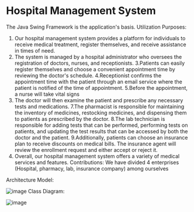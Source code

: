 #  Hospital Management System

The Java Swing Framework is the application's basis. Utilization Purposes:
1. Our hospital management system provides a platform for individuals to receive medical treatment, register themselves, and receive assistance in times of need.
2. The system is managed by a hospital administrator who oversees the registration of doctors, nurses, and receptionists. 
3.Patients can easily register themselves and choose a convenient appointment time by reviewing the doctor's schedule. 
4.Receptionist confirms the appointment time with the patient through an email service where the patient is notified of the time of appointment.
5.Before the appointment, a nurse will take vital signs
6. The doctor will then examine the patient and prescribe any necessary tests and medications. 
7.The pharmacist is responsible for maintaining the inventory of medicines, restocking medicines, and dispensing them to patients as prescribed by the doctor. 
8.The lab technician is responsible for adding tests that can be performed, performing tests on patients, and updating the test results that can be accessed by both the doctor and the patient. 9.Additionally, patients can choose an insurance plan to receive discounts on medical bills. The insurance agent will review the enrollment request and either accept or reject it.
10. Overall, our hospital management system offers a variety of medical services and features.
Contributions:
We have divided 4 enterprises (Hospital, pharmacy, lab, insurance company) among ourselves 




Architecture Model:


![image](https://user-images.githubusercontent.com/122681973/233892342-18994ad1-26fb-4ae8-bf71-0d65f795306d.png)
Class Diagram:


![image](https://user-images.githubusercontent.com/122681973/233892434-8a884862-36a2-4d03-b1a2-d15dcaeccf91.png)


